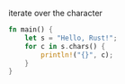 iterate over the character

```Rust
fn main() {
    let s = "Hello, Rust!";
    for c in s.chars() {
        println!("{}", c);
    }
}

```